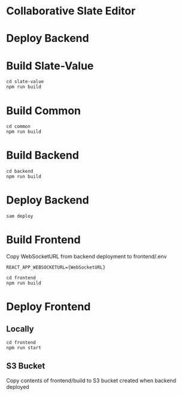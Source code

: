 # Collaborative Slate Editor

# Deploy Backend

# Build Slate-Value

```
cd slate-value
npm run build
```

# Build Common

```
cd common
npm run build
```

# Build Backend

```
cd backend
npm run build
```

# Deploy Backend

```
sam deploy
```

# Build Frontend

Copy WebSocketURL from backend deployment to frontend/.env

```
REACT_APP_WEBSOCKETURL={WebSocketURL}
```

```
cd frontend
npm run build
```

# Deploy Frontend

## Locally

```
cd frontend
npm run start
```

## S3 Bucket

Copy contents of frontend/build to S3 bucket created when backend deployed
